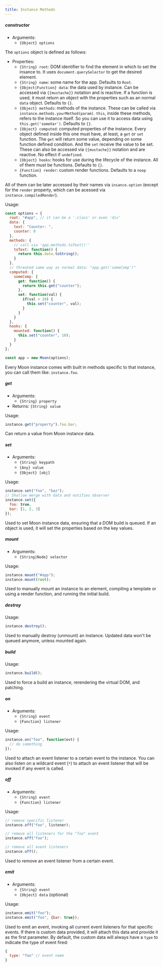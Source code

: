 ```yaml
---
title: Instance Methods
---
```


##### **constructor**

- Arguments:
  - `{Object} options`

The `options` object is defined as follows:

- Properties:
  - `{String} root`: DOM identifier to find the element in which to set the insance to. It uses `document.querySelector` to get the desired element.
  - `{String} name`: some name for the app. Defaults to `Root`.
  - `{Object|Function} data`: the data used by instance. Can be accessed via `{{mustache}}` notation and is reactive. If a function is used, it must return an object with the properties such as an normal `data` object. Defaults to `{}`.
  - `{Object} methods`: methods of the instance. These can be called via `instance.methods.yourMethod(param)`. `this`, inside these methods, refers to the instance itself. So you can use it to access data using `this.get('someVar')`. Defaults to `{}`.
  - `{Object} computed`: computed properties of the instance. Every object defined inside this one must have, at least, a `get` or `set` function. The `get` will return some value, depending on some function defined condition. And the `set` receive the value to be set. These can also be accessed via `{{mustache}}` notation and are reactive. No effect if `undefined`.
  - `{Object} hooks`: hooks for use during the lifecycle of the instance. All of them must be functions. Defaults to `{}`.
  - `{Function} render`: custom render functions. Defaults to a `noop` function.

All of them can be later accessed by their names via `insance.option` (except for the `render` property, which can be acessed via `instance.compiledRender`).

Usage:
```js
const options = {
  root: "#app", // it can be a '.class' or even 'div'
  data: {
    text: "Counter: ",
    counter: 0
  },
  methods: {
    // call via 'app.methods.toText()''
    toText: function() {
      return this.data.toString();
    }
  },
  // threated same way as normal data: "app.get('someComp')"
  computed: {
    someComp: {
      get: function() {
        return this.get("counter");
      },
      set: function(val) {
        if(val > 10) {
          this.set("counter", val);
        }
      }
    }
  },
  hooks: {
    mounted: function() {
      this.set("counter", 10);
    }
  }
};

const app = new Moon(options);
```

Every Moon instance comes with built in methods specific to that instance, you can call them like: `instance.foo`.

##### **get**

- Arguments:
  - `{String} property`
- Returns: `{String} value`

Usage:
```js
instance.get("property").foo.bar;
```

Can return a value from Moon instance data.

##### **set**

- Arguments:
  - `{String} keypath`
  - `{Any} value`
  - `{Object} [obj]`

Usage:
```js
instance.set("foo", "baz");
// Shallow merge with data and notifies observer
instance.set({
  foo: true,
  bar: [1, 2, 3]
});
```

Used to set Moon instance data, ensuring that a DOM build is queued. If an object is used, it will set the properties based on the key values.

##### **mount**

- Arguments:
  - `{String|Node} selector`

Usage:
```js
instance.mount("#app");
instance.mount(root);
```

Used to manually mount an instance to an element, compiling a template or using a render function, and running the initial build.

##### **destroy**

Usage:
```js
instance.destroy();
```

Used to manually destroy (unmount) an instance. Updated data won't be queued anymore, unless mounted again.

##### **build**

Usage:
```js
instance.build();
```

Used to force a build an instance, rerendering the virtual DOM, and patching.

##### **on**

- Arguments:
  - `{String} event`
  - `{Function} listener`

Usage:
```js
instance.on("foo", function(evt) {
  // do something
});
```

Used to attach an event listener to a certain event to the instance. You can also listen on a wildcard event (`*`) to attach an event listener that will be invoked if any event is called.

##### **off**

- Arguments:
  - `{String} event`
  - `{Function} listener`

Usage:
```js
// remove specific listener
instance.off("foo", listener);

// remove all listeners for the "foo" event
instance.off("foo");

// remove all event listeners
instance.off();
```

Used to remove an event listener from a certain event.

##### **emit**

- Arguments:
  - `{String} event`
  - `{Object} data` (optional)

Usage:
```js
instance.emit("foo");
instance.emit("foo", {bar: true});
```

Used to emit an event, invoking all current event listeners for that specific events. If there is custom data provided, it will attach this data and provide it as the first parameter. By default, the custom data will always have a `type` to indicate the type of event fired:

```js
{
  type: "foo" // event name
}
```
